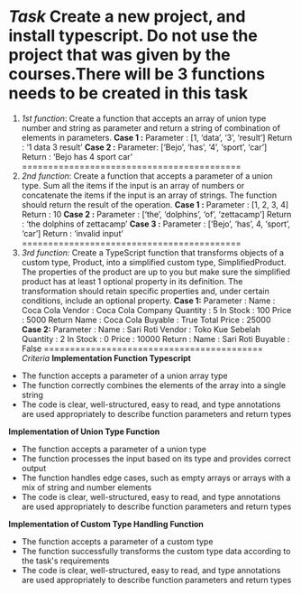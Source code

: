 *Task*
Create a new project, and install typescript. Do not use the project that was given by the courses.There will be 3 functions needs to be created in this task
==========================================
1. *1st function*: Create a function that accepts an array of union type number and string as parameter and return a string of combination of elements in parameters.
**Case 1 :**
Parameter : [1, ‘data’, ‘3’, ‘result’]
Return : ‘1 data 3 result’
**Case 2 :**
Parameter: [‘Bejo’, ‘has’, ‘4’, ‘sport’, ‘car’]
Return : ‘Bejo has 4 sport car’
==========================================
2. *2nd function*: Create a function that accepts a parameter of a union type. Sum all the items if the input is an array of numbers or concatenate the items if the input is an array of strings. The function should return the result of the operation.
**Case 1 :**
Parameter : [1, 2, 3, 4]
Return : 10
**Case 2 :**
Parameter : [‘the’, ‘dolphins’, ‘of’, ‘zettacamp’]
Return : ‘the dolphins of zettacamp’
**Case 3 :**
Parameter : [‘Bejo’, ‘has’, 4, ‘sport’, ‘car’]
Return : ‘invalid input’
==========================================
3. *3rd function:* Create a TypeScript function that transforms objects of a custom type, Product, into a simplified custom type, SimplifiedProduct. The properties of the product are up to you but make sure the simplified product has at least 1 optional property in its definition. The transformation should retain specific properties and, under certain conditions, include an optional property.
**Case 1:**
Parameter :
    Name : Coca Cola
    Vendor : Coca Cola Company
    Quantity : 5
    In Stock : 100
    Price : 5000
Return
    Name : Coca Cola
    Buyable : True
    Total Price : 25000
**Case 2:**
Parameter :
    Name : Sari Roti
    Vendor : Toko Kue Sebelah
    Quantity : 2
    In Stock : 0
    Price : 10000
Return :
    Name : Sari Roti
    Buyable : False
==========================================
*Criteria*
**Implementation Function Typescript**
- The function accepts a parameter of a union array type
- The function correctly combines the elements of the array into a single string
- The code is clear, well-structured, easy to read, and type annotations are used appropriately to describe function parameters and return types

**Implementation of Union Type Function**
- The function accepts a parameter of a union type
- The function processes the input based on its type and provides correct output
- The function handles edge cases, such as empty arrays or arrays with a mix of string and number elements
- The code is clear, well-structured, easy to read, and type annotations are used appropriately to describe function parameters and return types

**Implementation of Custom Type Handling Function**
- The function accepts a parameter of a custom type
- The function successfully transforms the custom type data according to the task's requirements
- The code is clear, well-structured, easy to read, and type annotations are used appropriately to describe function parameters and return types
